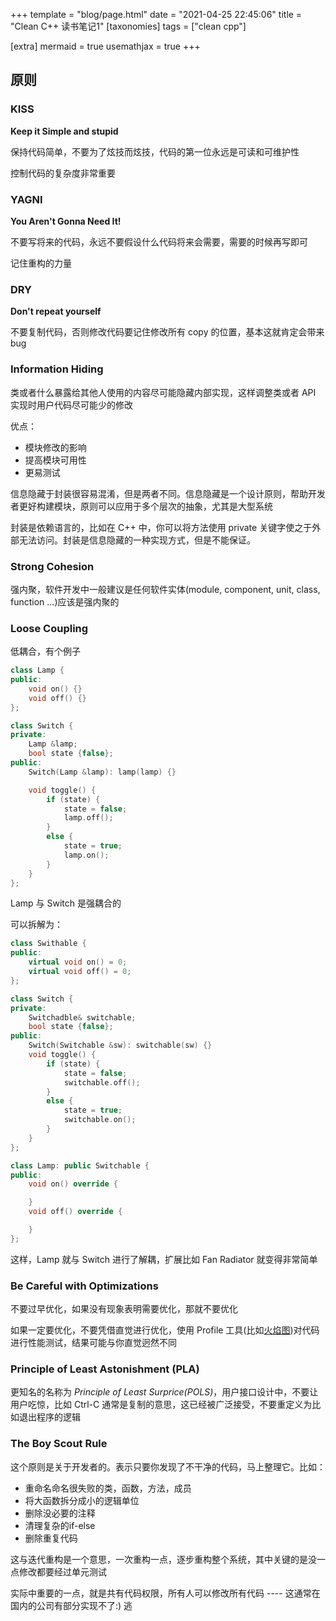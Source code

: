 +++
template = "blog/page.html"
date = "2021-04-25 22:45:06"
title = "Clean C++ 读书笔记1"
[taxonomies]
tags = ["clean cpp"]

[extra]
mermaid = true
usemathjax = true
+++
<!--
mermaid example:
<div class="mermaid">
    mermaid program
</div>
-->

## 原则

### KISS
**Keep it Simple and stupid** 

保持代码简单，不要为了炫技而炫技，代码的第一位永远是可读和可维护性

控制代码的复杂度非常重要

### YAGNI
**You Aren't Gonna Need It!**

不要写将来的代码，永远不要假设什么代码将来会需要，需要的时候再写即可

记住重构的力量

### DRY
**Don't repeat yourself**

不要复制代码，否则修改代码要记住修改所有 copy 的位置，基本这就肯定会带来 bug

### Information Hiding
类或者什么暴露给其他人使用的内容尽可能隐藏内部实现，这样调整类或者 API 实现时用户代码尽可能少的修改

优点：
- 模块修改的影响
- 提高模块可用性
- 更易测试

信息隐藏于封装很容易混淆，但是两者不同。信息隐藏是一个设计原则，帮助开发者更好构建模块，原则可以应用于多个层次的抽象，尤其是大型系统

封装是依赖语言的，比如在 C++ 中，你可以将方法使用 private 关键字使之于外部无法访问。封装是信息隐藏的一种实现方式，但是不能保证。

### Strong Cohesion 
强内聚，软件开发中一般建议是任何软件实体(module, component, unit, class, function ...)应该是强内聚的

### Loose Coupling 
低耦合，有个例子

```cpp
class Lamp {
public:
    void on() {}
    void off() {}
};

class Switch {
private:
    Lamp &lamp;
    bool state {false};
public:
    Switch(Lamp &lamp): lamp(lamp) {}

    void toggle() {
        if (state) {
            state = false;
            lamp.off();
        }
        else {
            state = true;
            lamp.on();
        }
    }
};
```

Lamp 与 Switch 是强耦合的

可以拆解为：
```cpp
class Swithable {
public:
    virtual void on() = 0;
    virtual void off() = 0;
};

class Switch {
private:
    Switchadble& switchable;
    bool state {false};
public:
    Switch(Switchable &sw): switchable(sw) {}
    void toggle() {
        if (state) {
            state = false;
            switchable.off();
        }
        else {
            state = true;
            switchable.on();
        }
    }
};

class Lamp: public Switchable {
public:
    void on() override {

    }
    void off() override {

    }
};
```
这样，Lamp 就与 Switch 进行了解耦，扩展比如 Fan Radiator 就变得非常简单

### Be Careful with Optimizations
不要过早优化，如果没有现象表明需要优化，那就不要优化

如果一定要优化，不要凭借直觉进行优化，使用 Profile 工具(比如[火焰图](https://github.com/brendangregg/FlameGraph))对代码进行性能测试，结果可能与你直觉迥然不同


### Principle of Least Astonishment (PLA)
更知名的名称为 *Principle of Least Surprice(POLS)*，用户接口设计中，不要让用户吃惊，比如 Ctrl-C 通常是复制的意思，这已经被广泛接受，不要重定义为比如退出程序的逻辑

### The Boy Scout Rule
这个原则是关于开发者的。表示只要你发现了不干净的代码，马上整理它。比如：

- 重命名命名很失败的类，函数，方法，成员
- 将大函数拆分成小的逻辑单位
- 删除没必要的注释
- 清理复杂的if-else
- 删除重复代码

这与迭代重构是一个意思，一次重构一点，逐步重构整个系统，其中关键的是没一点修改都要经过单元测试

实际中重要的一点，就是共有代码权限，所有人可以修改所有代码 ---- 这通常在国内的公司有部分实现不了:) 逃
